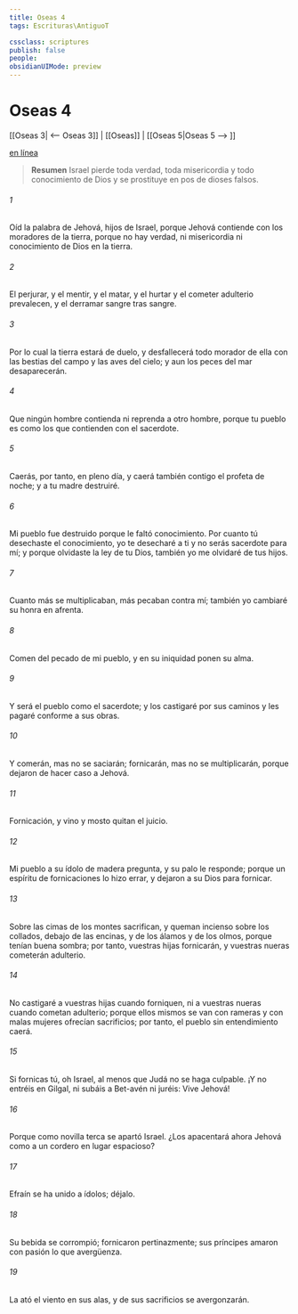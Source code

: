 ```yaml
---
title: Oseas 4
tags: Escrituras\AntiguoT

cssclass: scriptures
publish: false
people:
obsidianUIMode: preview
---
```


# Oseas 4
[[Oseas 3| <-- Oseas 3]] | [[Oseas]] | [[Oseas 5|Oseas 5 --> ]]

[en línea](https://churchofjesuschrist.org/study/scriptures/ot/hosea/4?lang=spa)

> __Resumen__
Israel pierde toda verdad, toda misericordia y todo conocimiento de Dios y se prostituye en pos de dioses falsos.

###### 1 
Oíd la palabra de Jehová, hijos de Israel, porque Jehová contiende con los moradores de la tierra, porque no hay verdad, ni misericordia ni conocimiento de Dios en la tierra.

###### 2 
El perjurar, y el mentir, y el matar, y el hurtar y el cometer adulterio prevalecen, y el derramar sangre tras sangre.

###### 3 
Por lo cual la tierra estará de duelo, y desfallecerá todo morador de ella con las bestias del campo y las aves del cielo; y aun los peces del mar desaparecerán.

###### 4 
Que ningún hombre contienda ni reprenda a otro hombre, porque tu pueblo es como los que contienden con el sacerdote.

###### 5 
Caerás, por tanto, en pleno día, y caerá también contigo el profeta de noche; y a tu madre destruiré.

###### 6 
Mi pueblo fue destruido porque le faltó conocimiento. Por cuanto tú desechaste el conocimiento, yo te desecharé a ti y no serás sacerdote para mí; y porque olvidaste la ley de tu Dios, también yo me olvidaré de tus hijos.

###### 7 
Cuanto más se multiplicaban, más pecaban contra mí; también yo cambiaré su honra en afrenta.

###### 8 
Comen del pecado de mi pueblo, y en su iniquidad ponen su alma.

###### 9 
Y será el pueblo como el sacerdote; y los castigaré por sus caminos y les pagaré conforme a sus obras.

###### 10 
Y comerán, mas no se saciarán; fornicarán, mas no se multiplicarán, porque dejaron de hacer caso a Jehová.

###### 11 
Fornicación, y vino y mosto quitan el juicio.

###### 12 
Mi pueblo a su ídolo de madera pregunta, y su palo le responde; porque un espíritu de fornicaciones lo hizo errar, y dejaron a su Dios para fornicar.

###### 13 
Sobre las cimas de los montes sacrifican, y queman incienso sobre los collados, debajo de las encinas, y de los álamos y de los olmos, porque tenían buena sombra; por tanto, vuestras hijas fornicarán, y vuestras nueras cometerán adulterio.

###### 14 
No castigaré a vuestras hijas cuando forniquen, ni a vuestras nueras cuando cometan adulterio; porque ellos mismos se van con rameras y con malas mujeres ofrecían sacrificios; por tanto, el pueblo sin entendimiento caerá.

###### 15 
Si fornicas tú, oh Israel, al menos que Judá no se haga culpable. ¡Y no entréis en Gilgal, ni subáis a Bet-avén ni juréis: Vive Jehová!

###### 16 
Porque como novilla terca se apartó Israel. ¿Los apacentará ahora Jehová como a un cordero en lugar espacioso?

###### 17 
Efraín se ha unido a ídolos; déjalo.

###### 18 
Su bebida se corrompió; fornicaron pertinazmente; sus príncipes amaron con pasión lo que avergüenza.

###### 19 
La ató el viento en sus alas, y de sus sacrificios se avergonzarán.

